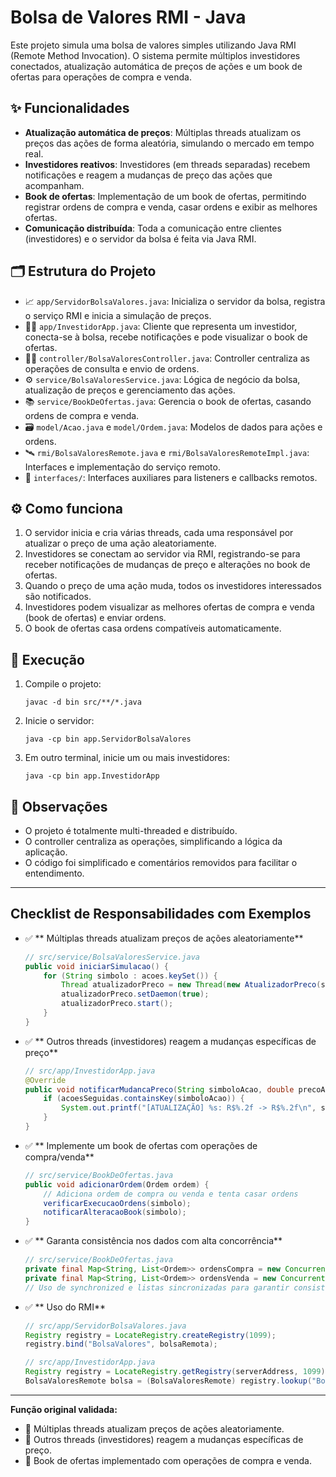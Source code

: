 # Bolsa de Valores RMI - Java

Este projeto simula uma bolsa de valores simples utilizando Java RMI (Remote Method Invocation). O sistema permite múltiplos investidores conectados, atualização automática de preços de ações e um book de ofertas para operações de compra e venda.

## ✨ Funcionalidades

- **Atualização automática de preços**: Múltiplas threads atualizam os preços das ações de forma aleatória, simulando o mercado em tempo real.
- **Investidores reativos**: Investidores (em threads separadas) recebem notificações e reagem a mudanças de preço das ações que acompanham.
- **Book de ofertas**: Implementação de um book de ofertas, permitindo registrar ordens de compra e venda, casar ordens e exibir as melhores ofertas.
- **Comunicação distribuída**: Toda a comunicação entre clientes (investidores) e o servidor da bolsa é feita via Java RMI.

## 🗂️ Estrutura do Projeto

- 📈 `app/ServidorBolsaValores.java`: Inicializa o servidor da bolsa, registra o serviço RMI e inicia a simulação de preços.
- 👨‍💻 `app/InvestidorApp.java`: Cliente que representa um investidor, conecta-se à bolsa, recebe notificações e pode visualizar o book de ofertas.
- 🧑‍⚖️ `controller/BolsaValoresController.java`: Controller centraliza as operações de consulta e envio de ordens.
- ⚙️ `service/BolsaValoresService.java`: Lógica de negócio da bolsa, atualização de preços e gerenciamento das ações.
- 📚 `service/BookDeOfertas.java`: Gerencia o book de ofertas, casando ordens de compra e venda.
- 🗃️ `model/Acao.java` e `model/Ordem.java`: Modelos de dados para ações e ordens.
- 🛰️ `rmi/BolsaValoresRemote.java` e `rmi/BolsaValoresRemoteImpl.java`: Interfaces e implementação do serviço remoto.
- 🧩 `interfaces/`: Interfaces auxiliares para listeners e callbacks remotos.

## ⚙️ Como funciona

1. O servidor inicia e cria várias threads, cada uma responsável por atualizar o preço de uma ação aleatoriamente.
2. Investidores se conectam ao servidor via RMI, registrando-se para receber notificações de mudanças de preço e alterações no book de ofertas.
3. Quando o preço de uma ação muda, todos os investidores interessados são notificados.
4. Investidores podem visualizar as melhores ofertas de compra e venda (book de ofertas) e enviar ordens.
5. O book de ofertas casa ordens compatíveis automaticamente.

## 🚀 Execução

1. Compile o projeto:
   ```
   javac -d bin src/**/*.java
   ```
2. Inicie o servidor:
   ```
   java -cp bin app.ServidorBolsaValores
   ```
3. Em outro terminal, inicie um ou mais investidores:
   ```
   java -cp bin app.InvestidorApp
   ```

## 📝 Observações
- O projeto é totalmente multi-threaded e distribuído.
- O controller centraliza as operações, simplificando a lógica da aplicação.
- O código foi simplificado e comentários removidos para facilitar o entendimento.

---

## Checklist de Responsabilidades com Exemplos

- ✅ ** Múltiplas threads atualizam preços de ações aleatoriamente**
    ```java
    // src/service/BolsaValoresService.java
    public void iniciarSimulacao() {
        for (String simbolo : acoes.keySet()) {
            Thread atualizadorPreco = new Thread(new AtualizadorPreco(simbolo));
            atualizadorPreco.setDaemon(true);
            atualizadorPreco.start();
        }
    }
    ```
- ✅ ** Outros threads (investidores) reagem a mudanças específicas de preço**
    ```java
    // src/app/InvestidorApp.java
    @Override
    public void notificarMudancaPreco(String simboloAcao, double precoAntigo, double novoPreco) throws RemoteException {
        if (acoesSeguidas.containsKey(simboloAcao)) {
            System.out.printf("[ATUALIZAÇÃO] %s: R$%.2f -> R$%.2f\n", simboloAcao, precoAntigo, novoPreco);
        }
    }
    ```
- ✅ ** Implemente um book de ofertas com operações de compra/venda**
    ```java
    // src/service/BookDeOfertas.java
    public void adicionarOrdem(Ordem ordem) {
        // Adiciona ordem de compra ou venda e tenta casar ordens
        verificarExecucaoOrdens(simbolo);
        notificarAlteracaoBook(simbolo);
    }
    ```
- ✅ ** Garanta consistência nos dados com alta concorrência**
    ```java
    // src/service/BookDeOfertas.java
    private final Map<String, List<Ordem>> ordensCompra = new ConcurrentHashMap<>();
    private final Map<String, List<Ordem>> ordensVenda = new ConcurrentHashMap<>();
    // Uso de synchronized e listas sincronizadas para garantir consistência
    ```
- ✅ ** Uso do RMI**
    ```java
    // src/app/ServidorBolsaValores.java
    Registry registry = LocateRegistry.createRegistry(1099);
    registry.bind("BolsaValores", bolsaRemota);

    // src/app/InvestidorApp.java
    Registry registry = LocateRegistry.getRegistry(serverAddress, 1099);
    BolsaValoresRemote bolsa = (BolsaValoresRemote) registry.lookup("BolsaValores");
    ```

---

**Função original validada:**
- 🔄 Múltiplas threads atualizam preços de ações aleatoriamente.
- 👤 Outros threads (investidores) reagem a mudanças específicas de preço.
- 📖 Book de ofertas implementado com operações de compra e venda.
